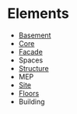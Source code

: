 # Elements

* [Basement](Basement/README.md)
* [Core](Core/README.md)
* [Facade](Facade/README.md)
* Spaces
* [Structure](Structure/README.md)
* MEP
* [Site](Site/README.md)
* [Floors](Floors/README.md)
* Building
